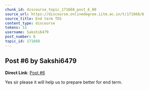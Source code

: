 ```yaml
---
chunk_id: discourse_topic_171668_post_6_00
source_url: https://discourse.onlinedegree.iitm.ac.in/t/171668/6
source_title: End term TDS
content_type: discourse
tokens: 51
username: Sakshi6479
post_number: 6
topic_id: 171668
---
```


## Post #6 by Sakshi6479

**Direct Link**: [Post #6](https://discourse.onlinedegree.iitm.ac.in/t/171668/6)

Yes sir please it will help us to prepare better for end term.
